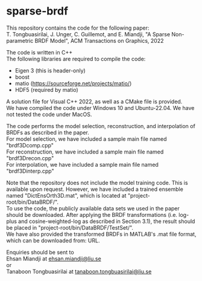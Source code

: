 # sparse-brdf
 
This repository contains the code for the following paper:  
T. Tongbuasirilai, J. Unger, C. Guillemot, and E. Miandji, "A Sparse Non-parametric BRDF Model", ACM Transactions on Graphics, 2022  

The code is written in C++  
The following libraries are required to compile the code:  
- Eigen 3 (this is header-only)
- boost
- matio (https://sourceforge.net/projects/matio/)
- HDF5 (required by matio)

A solution file for Visual C++ 2022, as well as a CMake file is provided.  
We have compiled the code under Windows 10 and Ubuntu-22.04. We have not tested the code under MacOS.  

The code performs the model selection, reconstruction, and interpolation of BRDFs as described in the paper.  
For model selection, we have included a sample main file named "brdf3Dcomp.cpp"  
For reconstruction, we have included a sample main file named "brdf3Drecon.cpp"  
For interpolation, we have included a sample main file named "brdf3Dinterp.cpp"  

Note that the repository does not include the model training code. This is available upon request. However, we have included a trained ensemble named "DictEnsOrth3D.mat", which is located at "project-root/bin/DataBRDF/".  
To use the code, the publicly available data sets we used in the paper should be downloaded. After applying the BRDF transformations (i.e. log-plus and cosine-weighted-log as described in Section 3.1), the result should be placed in "project-root/bin/DataBRDF/TestSet/".  
We have also provided the transformed BRDFs in MATLAB's .mat file format, which can be downloaded from: URL.  

Enquiries should be sent to  
Ehsan Miandji at ehsan.miandji@liu.se  
or  
Tanaboon Tongbuasirilai at tanaboon.tongbuasirilai@liu.se  
